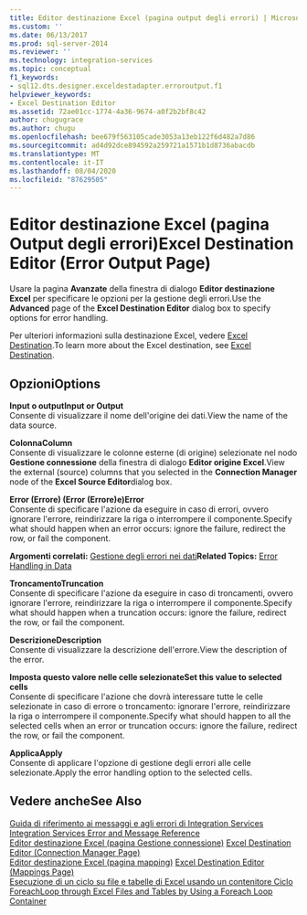 ```yaml
---
title: Editor destinazione Excel (pagina output degli errori) | Microsoft Docs
ms.custom: ''
ms.date: 06/13/2017
ms.prod: sql-server-2014
ms.reviewer: ''
ms.technology: integration-services
ms.topic: conceptual
f1_keywords:
- sql12.dts.designer.exceldestadapter.erroroutput.f1
helpviewer_keywords:
- Excel Destination Editor
ms.assetid: 72ae01cc-1774-4a36-9674-a0f2b2bf8c42
author: chugugrace
ms.author: chugu
ms.openlocfilehash: bee679f563105cade3053a13eb122f6d482a7d86
ms.sourcegitcommit: ad4d92dce894592a259721a1571b1d8736abacdb
ms.translationtype: MT
ms.contentlocale: it-IT
ms.lasthandoff: 08/04/2020
ms.locfileid: "87629505"
---
```

# <a name="excel-destination-editor-error-output-page"></a><span data-ttu-id="50956-102">Editor destinazione Excel (pagina Output degli errori)</span><span class="sxs-lookup"><span data-stu-id="50956-102">Excel Destination Editor (Error Output Page)</span></span>
  <span data-ttu-id="50956-103">Usare la pagina **Avanzate** della finestra di dialogo **Editor destinazione Excel** per specificare le opzioni per la gestione degli errori.</span><span class="sxs-lookup"><span data-stu-id="50956-103">Use the **Advanced** page of the **Excel Destination Editor** dialog box to specify options for error handling.</span></span>  
  
 <span data-ttu-id="50956-104">Per ulteriori informazioni sulla destinazione Excel, vedere [Excel Destination](data-flow/excel-destination.md).</span><span class="sxs-lookup"><span data-stu-id="50956-104">To learn more about the Excel destination, see [Excel Destination](data-flow/excel-destination.md).</span></span>  
  
## <a name="options"></a><span data-ttu-id="50956-105">Opzioni</span><span class="sxs-lookup"><span data-stu-id="50956-105">Options</span></span>  
 <span data-ttu-id="50956-106">**Input o output**</span><span class="sxs-lookup"><span data-stu-id="50956-106">**Input or Output**</span></span>  
 <span data-ttu-id="50956-107">Consente di visualizzare il nome dell'origine dei dati.</span><span class="sxs-lookup"><span data-stu-id="50956-107">View the name of the data source.</span></span>  
  
 <span data-ttu-id="50956-108">**Colonna**</span><span class="sxs-lookup"><span data-stu-id="50956-108">**Column**</span></span>  
 <span data-ttu-id="50956-109">Consente di visualizzare le colonne esterne (di origine) selezionate nel nodo **Gestione connessione** della finestra di dialogo **Editor origine Excel**.</span><span class="sxs-lookup"><span data-stu-id="50956-109">View the external (source) columns that you selected in the **Connection Manager** node of the **Excel Source Editor**dialog box.</span></span>  
  
 <span data-ttu-id="50956-110">**Error (Errore) (Error (Errore)e)**</span><span class="sxs-lookup"><span data-stu-id="50956-110">**Error**</span></span>  
 <span data-ttu-id="50956-111">Consente di specificare l'azione da eseguire in caso di errori, ovvero ignorare l'errore, reindirizzare la riga o interrompere il componente.</span><span class="sxs-lookup"><span data-stu-id="50956-111">Specify what should happen when an error occurs: ignore the failure, redirect the row, or fail the component.</span></span>  
  
 <span data-ttu-id="50956-112">**Argomenti correlati:** [Gestione degli errori nei dati](data-flow/error-handling-in-data.md)</span><span class="sxs-lookup"><span data-stu-id="50956-112">**Related Topics:** [Error Handling in Data](data-flow/error-handling-in-data.md)</span></span>  
  
 <span data-ttu-id="50956-113">**Troncamento**</span><span class="sxs-lookup"><span data-stu-id="50956-113">**Truncation**</span></span>  
 <span data-ttu-id="50956-114">Consente di specificare l'azione da eseguire in caso di troncamenti, ovvero ignorare l'errore, reindirizzare la riga o interrompere il componente.</span><span class="sxs-lookup"><span data-stu-id="50956-114">Specify what should happen when a truncation occurs: ignore the failure, redirect the row, or fail the component.</span></span>  
  
 <span data-ttu-id="50956-115">**Descrizione**</span><span class="sxs-lookup"><span data-stu-id="50956-115">**Description**</span></span>  
 <span data-ttu-id="50956-116">Consente di visualizzare la descrizione dell'errore.</span><span class="sxs-lookup"><span data-stu-id="50956-116">View the description of the error.</span></span>  
  
 <span data-ttu-id="50956-117">**Imposta questo valore nelle celle selezionate**</span><span class="sxs-lookup"><span data-stu-id="50956-117">**Set this value to selected cells**</span></span>  
 <span data-ttu-id="50956-118">Consente di specificare l'azione che dovrà interessare tutte le celle selezionate in caso di errore o troncamento: ignorare l'errore, reindirizzare la riga o interrompere il componente.</span><span class="sxs-lookup"><span data-stu-id="50956-118">Specify what should happen to all the selected cells when an error or truncation occurs: ignore the failure, redirect the row, or fail the component.</span></span>  
  
 <span data-ttu-id="50956-119">**Applica**</span><span class="sxs-lookup"><span data-stu-id="50956-119">**Apply**</span></span>  
 <span data-ttu-id="50956-120">Consente di applicare l'opzione di gestione degli errori alle celle selezionate.</span><span class="sxs-lookup"><span data-stu-id="50956-120">Apply the error handling option to the selected cells.</span></span>  
  
## <a name="see-also"></a><span data-ttu-id="50956-121">Vedere anche</span><span class="sxs-lookup"><span data-stu-id="50956-121">See Also</span></span>  
 <span data-ttu-id="50956-122">[Guida di riferimento ai messaggi e agli errori di Integration Services](../../2014/integration-services/integration-services-error-and-message-reference.md) </span><span class="sxs-lookup"><span data-stu-id="50956-122">[Integration Services Error and Message Reference](../../2014/integration-services/integration-services-error-and-message-reference.md) </span></span>  
 <span data-ttu-id="50956-123">[Editor destinazione Excel &#40;pagina Gestione connessione&#41;](../../2014/integration-services/excel-destination-editor-connection-manager-page.md) </span><span class="sxs-lookup"><span data-stu-id="50956-123">[Excel Destination Editor &#40;Connection Manager Page&#41;](../../2014/integration-services/excel-destination-editor-connection-manager-page.md) </span></span>  
 <span data-ttu-id="50956-124">[Editor destinazione Excel &#40;pagina mapping&#41;](../../2014/integration-services/excel-destination-editor-mappings-page.md) </span><span class="sxs-lookup"><span data-stu-id="50956-124">[Excel Destination Editor &#40;Mappings Page&#41;](../../2014/integration-services/excel-destination-editor-mappings-page.md) </span></span>  
 [<span data-ttu-id="50956-125">Esecuzione di un ciclo su file e tabelle di Excel usando un contenitore Ciclo Foreach</span><span class="sxs-lookup"><span data-stu-id="50956-125">Loop through Excel Files and Tables by Using a Foreach Loop Container</span></span>](control-flow/foreach-loop-container.md)  
  
  
